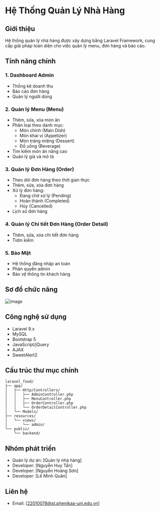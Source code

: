 # Hệ Thống Quản Lý Nhà Hàng

## Giới thiệu
Hệ thống quản lý nhà hàng được xây dựng bằng Laravel Framework, cung cấp giải pháp toàn diện cho việc quản lý menu, đơn hàng và báo cáo.

## Tính năng chính

### 1. Dashboard Admin
- Thống kê doanh thu
- Báo cáo đơn hàng
- Quản lý người dùng

### 2. Quản lý Menu (Menu)
- Thêm, sửa, xóa món ăn
- Phân loại theo danh mục:
  - Món chính (Main Dish)
  - Món khai vị (Appetizer)
  - Món tráng miệng (Dessert)
  - Đồ uống (Beverage)
- Tìm kiếm món ăn nâng cao
- Quản lý giá và mô tả

### 3. Quản lý Đơn Hàng (Order)
- Theo dõi đơn hàng theo thời gian thực
- Thêm, sửa, xóa đơn hàng
- Xử lý đơn hàng:
  - Đang chờ xử lý (Pending)
  - Hoàn thành (Completed)
  - Hủy (Cancelled)
- Lịch sử đơn hàng

### 4. Quản lý Chi tiết Đơn Hàng (Order Detail)
- Thêm, sửa, xóa chi tiết đơn hàng
- Tidm kiếm

### 5. Bảo Mật
- Hệ thống đăng nhập an toàn
- Phân quyền admin
- Bảo vệ thông tin khách hàng

## Sơ đồ chức năng
![image](https://github.com/user-attachments/assets/a4ad0d98-6392-4f60-89ad-bb37dcfc6699)


## Công nghệ sử dụng
- Laravel 9.x
- MySQL
- Bootstrap 5
- JavaScript/jQuery
- AJAX
- SweetAlert2

## Cấu trúc thư mục chính
```
laravel_food/
├── app/
│   ├── Http/Controllers/
│   │   ├── AdminController.php
│   │   ├── MenuController.php
│   │   ├── OrderController.php
│   │   └── OrderDetailController.php
│   └── Models/
├── resources/
│   └── views/
│       └── admin/
└── public/
    └── backend/
```

## Nhóm phát triển
- Quản lý dự án: [Quản lý nhà hàng]
- Developer: [Nguyễn Huy Tấn]
- Developer: [Nguyễn Hoàng Sơn]
- Developer: [Lê Minh Quân]

## Liên hệ
- Email: [22010078@st.phenikaa-uni.edu.vn]

